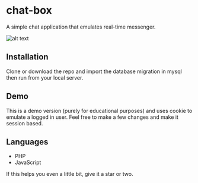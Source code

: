 # chat-box

A simple chat application that emulates real-time messenger.

![alt text](https://s13.postimg.org/hq3kf1rd3/Chat.png "Chat-Box")

## Installation
Clone or download the repo and import the database migration in mysql then run from your local server.

## Demo
This is a demo version (purely for educational purposes) and uses cookie to emulate a logged in user. Feel free to make a few changes and make it session based.

## Languages
- PHP
- JavaScript

If this helps you even a little bit, give it a star or two.
